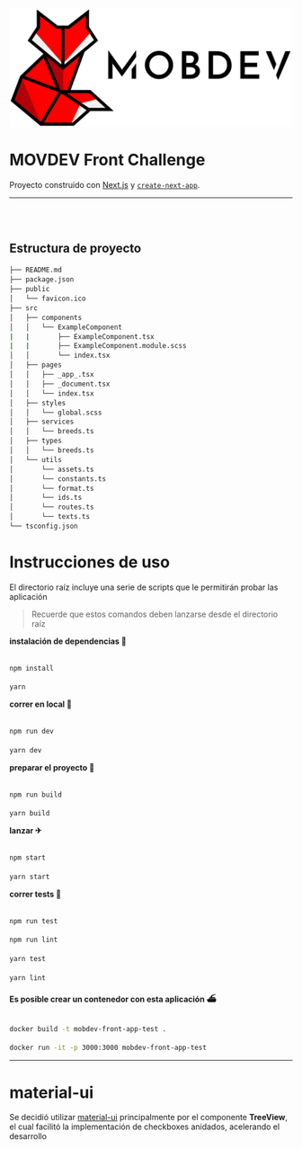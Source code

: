 ![Walmart](public/logo.svg)

# MOVDEV Front Challenge

Proyecto construido con [Next.js](https://nextjs.org/) y [`create-next-app`](https://github.com/vercel/next.js/tree/canary/packages/create-next-app).

---

<br>
<br>

## Estructura de proyecto

```sh
├── README.md
├── package.json
├── public
│   └── favicon.ico
├── src
│   ├── components
│   │   └── ExampleComponent
|   |       ├── ExampleComponent.tsx
|   |       ├── ExampleComponent.module.scss
│   │       └── index.tsx
│   ├── pages
│   │   ├── _app_.tsx
│   │   ├── _document.tsx
│   │   └── index.tsx
│   ├── styles
│   │   └── global.scss
│   ├── services
│   │   └── breeds.ts
│   ├── types
│   │   └── breeds.ts
│   └── utils
│       └── assets.ts
│       └── constants.ts
│       └── format.ts
│       └── ids.ts
│       └── routes.ts
│       └── texts.ts
└── tsconfig.json
```

# Instrucciones de uso

El directorio raíz incluye una serie de scripts que le permitirán probar las aplicación

> Recuerde que estos comandos deben lanzarse desde el directorio raíz

**instalación de dependencias 📀**

```sh

npm install

yarn

```

**correr en local 🔨**

```sh

npm run dev

yarn dev

```

**preparar el proyecto 🔨**

```sh

npm run build

yarn build

```

**lanzar ✈**

```sh

npm start

yarn start

```

**correr tests 🚧**

```sh

npm run test

npm run lint

yarn test

yarn lint

```

**Es posible crear un contenedor con esta aplicación ⛴**

```sh

docker build -t mobdev-front-app-test .

docker run -it -p 3000:3000 mobdev-front-app-test

```

----

# material-ui

Se decidió utilizar [material-ui](https://v3.material-ui.com/) principalmente por el
componente **TreeView**, el cual facilitó la implementación de checkboxes anidados, acelerando
el desarrollo